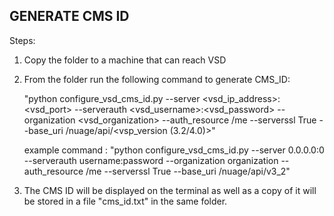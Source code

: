 GENERATE CMS ID
----------------

Steps:

1. Copy the folder to a machine that can reach VSD

2. From the folder run the following command to generate CMS\_ID:

   "python configure\_vsd\_cms\_id.py --server <vsd_ip_address>:<vsd_port> --serverauth <vsd_username>:<vsd_password> --organization <vsd_organization> --auth\_resource /me --serverssl True --base\_uri /nuage/api/<vsp_version (3.2/4.0)>"

   example command : 
     "python configure_vsd_cms_id.py --server 0.0.0.0:0 --serverauth username:password --organization organization --auth_resource /me --serverssl True --base_uri /nuage/api/v3_2"

3. The CMS ID will be displayed on the terminal as well as a copy of it will be stored in a file "cms\_id.txt" in the same folder.
